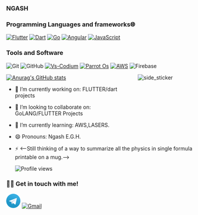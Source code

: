 
<h3>NGASH<h3/>
  
  ### Programming Languages and frameworks🌐
  [![Flutter](https://img.shields.io/badge/Flutter-%2302569B.svg?style=for-the-badge&logo=Flutter&logoColor=white)](https://flutter.dev/)
  [![Dart](https://img.shields.io/badge/dart-%230175C2.svg?style=for-the-badge&Link=https:google.com&logo=dart&logoColor=white)](https://dart.dev/)
  [![Go](https://img.shields.io/badge/go-%2300ADD8.svg?style=for-the-badge&logo=go&logoColor=white)](https://go.dev/)
  [![Angular](https://img.shields.io/badge/-Angular-%23DD0031?style=for-the-badge&logo=Angular&logoColor=white)](https://angular.io/)
  [![JavaScript](https://img.shields.io/badge/javascript-%23323330.svg?style=for-the-badge&logo=javascript&logoColor=%23F7DF1E)](https://www.javascript.com/)
  ### Tools and Software
  ![Git](https://img.shields.io/badge/git-%23F05033.svg?style=for-the-badge&logo=git&logoColor=white)
  ![GitHub](https://img.shields.io/badge/github-%23121011.svg?style=for-the-badge&logo=github&logoColor=white)
  [![Vs-Codium](https://img.shields.io/badge/-VSCodium%20%20-%2304356A?style=for-the-badge&logo=visual-studio-code&logoColor=white)](https://vscodium.com/)
  [![Parrot Os](https://img.shields.io/badge/-Parrot%20OS%20%20-%2304356A?style=for-the-badge&logo=Debian&logoColor=white)](https://www.parrotsec.org/)
  [![AWS](https://img.shields.io/badge/-AWS%20%20-%23EC7211?style=for-the-badge&logo=amazon&logoColor=white)](https://aws.amazon.com/)
  ![Firebase](https://img.shields.io/badge/firebase-%23039BE5.svg?style=for-the-badge&logo=firebase)
  
  
<img align="right" width=150px height=150px alt="side_sticker" src="https://media.giphy.com/media/TEnXkcsHrP4YedChhA/giphy.gif" />

[![Anurag's GitHub stats](https://github-readme-stats.vercel.app/api?username=Genialngash&count_private=true&theme=dracula&show_icons=true)](https://github.com/anuraghazra/github-readme-stats)

- 🔭 I’m currently working on: FLUTTER/dart projects
- 👯 I’m looking to collaborate on: GoLANG/FLUTTER Projects
- 🌱 I’m currently learning:  AWS,LASERS.
- 😄 Pronouns: Ngash E.G.H.
- ⚡ <--Still thinking of a way to summarize all the physics in single formula printable on a mug.-->

  ![Profile views](https://gpvc.arturio.dev/Genialngash)  

<h3> 🤝🏻 Get in touch with me! </h3>

[<img src="https://raw.githubusercontent.com/github/explore/80688e429a7d4ef2fca1e82350fe8e3517d3494d/topics/telegram/telegram.png" alt="telegram" width="38">](https://t.me/Algorithm1001)
[![Gmail](https://img.shields.io/badge/Gmail-D14836?style=for-the-badge&logo=gmail&logoColor=white)](mailto:ngangadanche@gmail.com)

